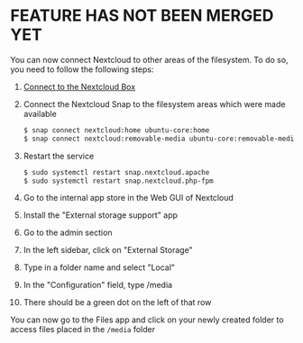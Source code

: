 # FEATURE HAS NOT BEEN MERGED YET

You can now connect Nextcloud to other areas of the filesystem. To do so, you need to follow the following steps:

1. [Connect to the Nextcloud Box](How-to-connect-to-the-Nextcloud-Box)
1. Connect the Nextcloud Snap to the filesystem areas which were made available
	```bash
	$ snap connect nextcloud:home ubuntu-core:home
	$ snap connect nextcloud:removable-media ubuntu-core:removable-media
	```

1. Restart the service
	```bash
	$ sudo systemctl restart snap.nextcloud.apache
	$ sudo systemctl restart snap.nextcloud.php-fpm
	```

1. Go to the internal app store in the Web GUI of Nextcloud

1. Install the "External storage support" app

1. Go to the admin section

1. In the left sidebar, click on "External Storage"

1. Type in a folder name and select "Local"

1. In the "Configuration" field, type /media

1. There should be a green dot on the left of that row

You can now go to the Files app and click on your newly created folder to access files placed in the `/media` folder
